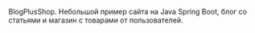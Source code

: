 BlogPlusShop.
Небольшой пример сайта на Java Spring Boot, блог со статьями и магазин с товарами от пользователей.